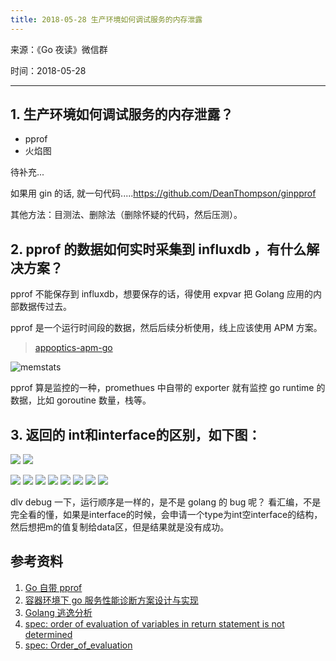 ```yaml
---
title: 2018-05-28 生产环境如何调试服务的内存泄露
---
```

来源：《Go 夜读》微信群

时间：2018-05-28

----

## 1. 生产环境如何调试服务的内存泄露？

- pprof
- 火焰图

待补充...


如果用 gin 的话, 就一句代码.....https://github.com/DeanThompson/ginpprof

其他方法：目测法、删除法（删除怀疑的代码，然后压测）。

## 2. pprof 的数据如何实时采集到 influxdb ，有什么解决方案？

pprof 不能保存到 influxdb，想要保存的话，得使用 expvar 把 Golang 应用的内部数据传过去。

pprof 是一个运行时间段的数据，然后后续分析使用，线上应该使用 APM 方案。

>[appoptics-apm-go](https://github.com/appoptics/appoptics-apm-go)

![memstats](/images/memstats.jpeg)

pprof 算是监控的一种，promethues 中自带的 exporter 就有监控 go runtime 的数据，比如 goroutine 数量，栈等。

## 3. 返回的 int和interface的区别，如下图：

![](/images/return_before_after_change01.jpeg)
![](/images/return_before_after_change02.jpeg)

![](/images/2018-05-28-discuss01.jpeg)
![](/images/2018-05-28-discuss02.jpeg)
![](/images/2018-05-28-discuss03.jpeg)
![](/images/2018-05-28-discuss04.jpeg)
![](/images/2018-05-28-discuss05.jpeg)
![](/images/2018-05-28-discuss06.jpeg)
![](/images/2018-05-28-discuss07.jpeg)
![](/images/2018-05-28-discuss08.jpeg)

dlv debug 一下，运行顺序是一样的，是不是 golang 的 bug 呢？
看汇编，不是完全看的懂，如果是interface的时候，会申请一个type为int空interface的结构，然后想把m的值复制给data区，但是结果就是没有成功。

## 参考资料

1. [Go 自带 pprof](https://golang.org/pkg/net/http/pprof/)
2. [容器环境下 go 服务性能诊断方案设计与实现](https://mp.weixin.qq.com/s/cn1q0OoJ61cs5mN9Od3dqg)
3. [Golang 逃逸分析](https://sheepbao.github.io/post/golang_escape_analysis/)
4. [spec: order of evaluation of variables in return statement is not determined](https://github.com/golang/go/issues/25609)
5. [spec: Order_of_evaluation](https://golang.org/ref/spec#Order_of_evaluation)